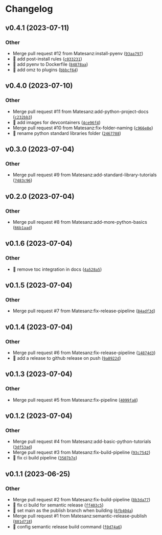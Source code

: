# Changelog

<!--next-version-placeholder-->

## v0.4.1 (2023-07-11)

### Other

* Merge pull request #12 from Matesanz:install-pyenv ([`93aa797`](https://github.com/Matesanz/python-machine-learning-course/commit/93aa797cb09923f70b97e4c7e1e8f63dd30a36c8))
* 🔧 add post-install rules ([`c033231`](https://github.com/Matesanz/python-machine-learning-course/commit/c033231bf8aa7779508ee166f852c0a4266d0d85))
* 🔧 add pyenv to Dockerfile ([`84878aa`](https://github.com/Matesanz/python-machine-learning-course/commit/84878aa5c516056a7898861db51707361c7d7452))
* 🔧 add omz to plugins ([`bbbcf64`](https://github.com/Matesanz/python-machine-learning-course/commit/bbbcf6452c92962ae11e1ba1c0609a2d5413f372))

## v0.4.0 (2023-07-10)

### Other

* Merge pull request #11 from Matesanz:add-python-project-docs ([`c232bb3`](https://github.com/Matesanz/python-machine-learning-course/commit/c232bb3c1a2c4d48b886b997750c3aa8a9ad0532))
* 🍱 add images for devcontainers ([`4ce96f4`](https://github.com/Matesanz/python-machine-learning-course/commit/4ce96f4b10b3e2b5587d34205c7887c6040c9dc0))
* Merge pull request #10 from Matesanz:fix-folder-naming ([`c966e8e`](https://github.com/Matesanz/python-machine-learning-course/commit/c966e8e612dc7553b9140dcea59b44e3a286992f))
* 🚚 rename python standard libraries folder ([`2467788`](https://github.com/Matesanz/python-machine-learning-course/commit/24677882730263afec19cf1320ea313df608ad0f))

## v0.3.0 (2023-07-04)

### Other

* Merge pull request #9 from Matesanz:add-standard-library-tutorials ([`7483c96`](https://github.com/Matesanz/python-machine-learning-course/commit/7483c96c14a280eb6452d213ceb841a63e19b293))

## v0.2.0 (2023-07-04)

### Other

* Merge pull request #8 from Matesanz:add-more-python-basics ([`66b1aad`](https://github.com/Matesanz/python-machine-learning-course/commit/66b1aadd2d9a1ea3333f246ad84ce133e6be013b))

## v0.1.6 (2023-07-04)

### Other

* 🔧 remove toc integration in docs ([`4a528a5`](https://github.com/Matesanz/python-machine-learning-course/commit/4a528a5fed279efd05354d47a0297c39bbb30a0f))

## v0.1.5 (2023-07-04)

### Other

* Merge pull request #7 from Matesanz:fix-release-pipeline ([`84adf3d`](https://github.com/Matesanz/python-machine-learning-course/commit/84adf3de0d8ba100cf51527ba7ef3bb43a3ea67e))

## v0.1.4 (2023-07-04)

### Other

* Merge pull request #6 from Matesanz:fix-release-pipeline ([`14874d3`](https://github.com/Matesanz/python-machine-learning-course/commit/14874d3e28c9629382b7e6247e91e6d8363f6e41))
* 🔧 add a release to github release on push ([`9a8922d`](https://github.com/Matesanz/python-machine-learning-course/commit/9a8922df5546282bb7a387f611e70064a2359c88))

## v0.1.3 (2023-07-04)

### Other

* Merge pull request #5 from Matesanz:fix-pipeline ([`4099fa8`](https://github.com/Matesanz/python-machine-learning-course/commit/4099fa87ed7c2d61a2077ffe66e82dd2beab8e60))

## v0.1.2 (2023-07-04)

### Other

* Merge pull request #4 from Matesanz:add-basic-python-tutorials ([`3df53ad`](https://github.com/Matesanz/python-machine-learning-course/commit/3df53ad739f0bfb5ce13808bc58af116cb8cb78a))
* Merge pull request #3 from Matesanz:fix-build-pipeline ([`93c7542`](https://github.com/Matesanz/python-machine-learning-course/commit/93c7542d4cf5ac5e19fb70226912d82618546206))
* 💚 fix ci build pipeline ([`3507b7e`](https://github.com/Matesanz/python-machine-learning-course/commit/3507b7ecb0acc8cfe026a7f41c5dec8606378b49))

## v0.1.1 (2023-06-25)

### Other

* Merge pull request #2 from Matesanz:fix-build-pipeline ([`8b3da77`](https://github.com/Matesanz/python-machine-learning-course/commit/8b3da77b31874193bfebc05d5947ade3c8cc649a))
* 💚 fix ci build for semantic release ([`ff403c5`](https://github.com/Matesanz/python-machine-learning-course/commit/ff403c5cee02f49f056aef7baa06435130d731ec))
* 🔧 set main as the publish branch when building ([`6fb404a`](https://github.com/Matesanz/python-machine-learning-course/commit/6fb404ab2c89593907ad406593f9e5ace9c36c09))
* Merge pull request #1 from Matesanz:semantic-release-publish ([`881d718`](https://github.com/Matesanz/python-machine-learning-course/commit/881d7188c9ec627d5cb909aec7e1967d1d0f6627))
* 🔧 config semantic release build command ([`f0d74a6`](https://github.com/Matesanz/python-machine-learning-course/commit/f0d74a67713c863726d39a090d9767fa97a3fdd3))
